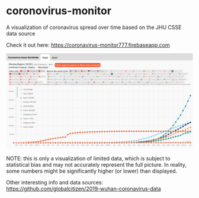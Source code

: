 # coronovirus-monitor

A visualization of coronavirus spread over time based on the JHU CSSE data source

Check it out here: https://coronavirus-monitor777.firebaseapp.com

![graph](/screenshots/graph.png)

NOTE: this is only a visualization of limited data, which is subject to statistical bias and may not accurately represent the full picture. In reality, some numbers might be significantly higher (or lower) than displayed.

Other interesting info and data sources: https://github.com/globalcitizen/2019-wuhan-coronavirus-data